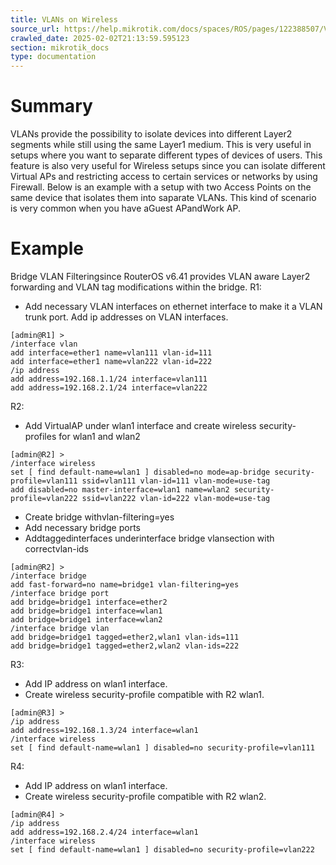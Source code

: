 ```yaml
---
title: VLANs on Wireless
source_url: https://help.mikrotik.com/docs/spaces/ROS/pages/122388507/VLANs+on+Wireless,
crawled_date: 2025-02-02T21:13:59.595123
section: mikrotik_docs
type: documentation
---
```


# Summary
VLANs provide the possibility to isolate devices into different Layer2 segments while still using the same Layer1 medium. This is very useful in setups where you want to separate different types of devices of users. This feature is also very useful for Wireless setups since you can isolate different Virtual APs and restricting access to certain services or networks by using Firewall. Below is an example with a setup with two Access Points on the same device that isolates them into saparate VLANs. This kind of scenario is very common when you have aGuest APandWork AP.
# Example
Bridge VLAN Filteringsince RouterOS v6.41 provides VLAN aware Layer2 forwarding and VLAN tag modifications within the bridge.
R1:
* Add necessary VLAN interfaces on ethernet interface to make it a VLAN trunk port. Add ip addresses on VLAN interfaces.
```
[admin@R1] >
/interface vlan
add interface=ether1 name=vlan111 vlan-id=111
add interface=ether1 name=vlan222 vlan-id=222
/ip address
add address=192.168.1.1/24 interface=vlan111
add address=192.168.2.1/24 interface=vlan222
```
R2:
* Add VirtualAP under wlan1 interface and create wireless security-profiles for wlan1 and wlan2
```
[admin@R2] >
/interface wireless
set [ find default-name=wlan1 ] disabled=no mode=ap-bridge security-profile=vlan111 ssid=vlan111 vlan-id=111 vlan-mode=use-tag
add disabled=no master-interface=wlan1 name=wlan2 security-profile=vlan222 ssid=vlan222 vlan-id=222 vlan-mode=use-tag
```
* Create bridge withvlan-filtering=yes
* Add necessary bridge ports
* Addtaggedinterfaces underinterface bridge vlansection with correctvlan-ids
```
[admin@R2] >
/interface bridge
add fast-forward=no name=bridge1 vlan-filtering=yes
/interface bridge port
add bridge=bridge1 interface=ether2
add bridge=bridge1 interface=wlan1
add bridge=bridge1 interface=wlan2
/interface bridge vlan
add bridge=bridge1 tagged=ether2,wlan1 vlan-ids=111
add bridge=bridge1 tagged=ether2,wlan2 vlan-ids=222
```
R3:
* Add IP address on wlan1 interface.
* Create wireless security-profile compatible with R2 wlan1.
```
[admin@R3] >
/ip address
add address=192.168.1.3/24 interface=wlan1
/interface wireless
set [ find default-name=wlan1 ] disabled=no security-profile=vlan111
```
R4:
* Add IP address on wlan1 interface.
* Create wireless security-profile compatible with R2 wlan2.
```
[admin@R4] >
/ip address
add address=192.168.2.4/24 interface=wlan1
/interface wireless
set [ find default-name=wlan1 ] disabled=no security-profile=vlan222
```